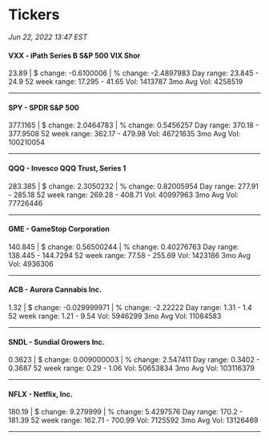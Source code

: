 # Tickers
*Jun 22, 2022 13:47 EST*

#### VXX - iPath Series B S&P 500 VIX Shor
23.89 | $ change: -0.6100006 | % change: -2.4897983
Day range: 23.845 - 24.9 52 week range: 17.295 - 41.65
Vol: 1413787 3mo Avg Vol: 4258519

---

#### SPY - SPDR S&P 500
377.1165 | $ change: 2.0464783 | % change: 0.5456257
Day range: 370.18 - 377.9508 52 week range: 362.17 - 479.98
Vol: 46721635 3mo Avg Vol: 100210054

---

#### QQQ - Invesco QQQ Trust, Series 1
283.385 | $ change: 2.3050232 | % change: 0.82005954
Day range: 277.91 - 285.18 52 week range: 269.28 - 408.71
Vol: 40997963 3mo Avg Vol: 77726446

---

#### GME - GameStop Corporation
140.845 | $ change: 0.56500244 | % change: 0.40276763
Day range: 138.445 - 144.7294 52 week range: 77.58 - 255.69
Vol: 1423186 3mo Avg Vol: 4936306

---

#### ACB - Aurora Cannabis Inc.
1.32 | $ change: -0.029999971 | % change: -2.22222
Day range: 1.31 - 1.4 52 week range: 1.21 - 9.54
Vol: 5946299 3mo Avg Vol: 11084583

---

#### SNDL - Sundial Growers Inc.
0.3623 | $ change: 0.009000003 | % change: 2.547411
Day range: 0.3402 - 0.3687 52 week range: 0.29 - 1.06
Vol: 50653834 3mo Avg Vol: 103116379

---

#### NFLX - Netflix, Inc.
180.19 | $ change: 9.279999 | % change: 5.4297576
Day range: 170.2 - 181.39 52 week range: 162.71 - 700.99
Vol: 7125592 3mo Avg Vol: 13126469

---

